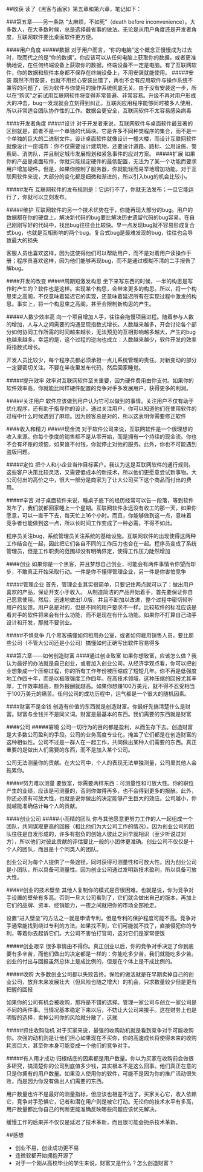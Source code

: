##收获
读了《黑客与画家》第五章和第六章，笔记如下：

###第五章——另一条路
“太麻烦，不如死”（death before inconvenience）。大多数人，在大多数时候，总是选择最省事的做法。无论是从用户角度还是开发者角度，互联网软件要比桌面软件更方便。

####用户角度
#####数据
对于用户而言，“你的电脑”这个概念正慢慢成为过去时，取而代之的是“你的数据”。你应该可以从任何电脑上获取你的数据。或者更准确地说，在任何终端设备上获取你的数据，终端设备不一定是电脑。有了互联网软件，你的数据和软件本身都不保存在终端设备上，不用安装就能使用。
#####安装
既然不用安装，也就不用担心安装出错了，再也不会有应用软件与操作系统不兼容的问题了，因为软件与你使用的操作系统彻底无关。由于没有安装这一步，所以在“购买”之前试用互联网软件将变得非常普遍、非常容易。升级不再对用户形成大的冲击，bug一发现就会立刻得到纠正。互联网应用程序能够同时被多人使用，所以非常适合团队协作性的工作。数据会更安全，互联网软件不太容易感染病毒

####开发者角度
#####设计
对于开发者来说，互联网软件与桌面软件最显著的区别就是，前者不是一个单独的代码块。它是许多不同种类程序的集合，而不是一个单独的巨大的二进制文件。设计桌面软件就像设计一幢大楼，而设计互联网软件就像设计一座城市：你不仅需要设计建筑物，还要设计道路、路标、公用设施、警察局、消防队，并且制定城市发展规划和紧急事件的应对方案。
#####扩展
如果你的产品是桌面软件，你就只能规定硬件的最低配置，无法为了某一个功能而要求用户增加硬件。但是，如果你控制了服务器，你就能轻而易举地增加功能。对于互联网软件来说，大部分的变化都是细微和渐进的，所以引入bug的机会比较小。

#####发布
互联网软件的发布规则是：它运行不了，你就无法发布；一旦它能运行了，你就可以立刻发布。

#####维护
互联网软件的另一个技术优势在于，你能再现大部分的bug。用户的数据都在你的硬盘上。解决新代码的bug要比解决历史遗留代码的bug容易。在自己刚刚写好的代码中，找出bug往往会比较快。早一点发现bug就不容易形成复合式bug，也就是互相影响的两个bug。复合式bug是最难发现的bug，往往也会导致最大的损失

客服人员也喜欢这样，因为这使得他们可以帮助用户，而不是对着用户读操作手册；程序员喜欢这样，因为他们能够再现bug，而不是通过模糊不清的二手报告了解bug。

####开发的改变
#####周期短激发构思
坐下来写东西的时候，一半的构思是写作时产生的？软件也是这样。实现某个构思，会带来更多的构思。所以，将一个构思束之高阁，不仅意味着延迟它的实现，还意味着延迟所有在实现过程中激发的构思。事实上，将一个构思束之高阁，甚至会限制新构思的产生。

#####人数少效率高
向一个项目增加人手，往往会拖慢项目进程。随着参与人数的增加，人与人之间需要的沟通呈现指数式增长。人数越来越多，开会讨论各个部分如何协同工作所需的时间越来越长，无法预见的互相影响越多越大，产生的bug也越来越多。幸运的是，这个过程的逆向也成立：人数越来越少，软件开发的效率将指数式增长。

开发人员比较少，每个程序员都必须承担一点儿系统管理的责任。对新变动的部分一定要密切关注。不要在半夜里发布代码，然后回家睡觉。

#####提升效率
效率对互联网软件至关重要，因为硬件费用由你支付。如果你的软件效率高，你就能比同样硬件配置的竞争对手多发展用户，获得更多的利润。

#####关注用户
软件应该做到用户认为它可以做到的事情。关注用户不仅有助于优化程序，还有助于指导你的设计。通过关注用户，你可以知道他们在使用软件的过程中什么时候遇到了麻烦。因为顾客总是对的，所以这表明你需要修正软件

####收入和精力
#####现金流
对于软件公司来说，互联网软件是一个很理想的收入来源。你每个季度的销售额不是从零开始，而是拥有一个持续的现金流。你也不会有坏账的烦恼，如果谁不付钱，你就停止对他的服务。此外，你也不可能遇到盗版问题。

#####定位
把个人和小企业当作目标客户。我认为这是互联网软件的通行规则。这些客户决策比较灵活，又需要低成本的新技术，所以他们更愿意尝试新事物。大公司付出的高价之中，很大一部分是商家为了让大公司买下这个商品而付出的费用。

#####辛苦
对于桌面软件来说，睡桌子底下的经历经常可以告一段落，等到软件发布了，我们就都回家睡上一个星期。互联网软件永远没有收工的那一天，如果你愿意，可以一直干下去，每天忙上16个小时。而且，你能够做到这一点，意味着竞争者也能做到这一点，所以长时间工作变成了一种必需，不得不如此。

程序员关注bug，系统管理员关注系统的基础设施。互联网软件的出现使得这两种工作结合在一起，因此把它们各自不同的工作压力也合在一起。程序员变成了系统管理员，但是工作职责的范围却没有明确界定，使得工作压力陡然增加

####创业
如果你是一个黑客，并且梦想自己创业，可能会有两件事情令你望而却步，不敢真正开始采取行动。一件是你不懂得管理企业，另一件是你害怕竞争

#####管理企业
首先，管理企业其实很简单，只要记住两点就可以了：做出用户喜欢的产品，保证开支小于收入。 从制造简洁的产品开始着手，首先要保证你自己愿意使用。然后，迅速地做出1.0版，并且不断加以改进，整个过程中密切倾听用户的反馈。用户总是对的，但是不同的用户要求不一样。比较软件的标准应该是看对手的软件将来会有什么功能，而不是现在有什么功能。如果你不打算自己动手设计和开发，那就不要创业。

#####不惧竞争
几个黑客搞懂如何租用办公室，或者如何雇用销售人员，要比那些公司（不管大公司还是小公司）搞懂如何正确写出软件容易得多

###第六章——如何创造财富
####通过创业致富
如果你想致富，应该怎么做？我认为最好的办法就是自己创业，或者加入创业公司。从经济学观点看，你可以把创业想象成一个压缩过程，你的所有工作年份被压缩成了短短几年。你不再是低强度地工作四十年，而是以极限强度工作四年。在高技术领域，这种压缩的回报尤其丰厚，工作效率越高，额外报酬就越高。如果你想赚100万美元，就不得不忍受相当于100万美元的痛苦。任何公司的成功历程中，运气都是一个很大的随机因素。

####财富不是金钱
创造有价值的东西就是创造财富。你最好先搞清楚什么是财富。财富与金钱并不是同义词。财富是最基本的东西。我们需要的东西就是财富

####公司
#####窘境
公司一切行为的目的都是盈利，从而生存下去。创造财富是大多数公司盈利的手段。公司的业务高度专业化，掩盖了它们都是在创造财富的这种相似性。公司不过是一群人在一起工作，共同做出某种人们需要的东西。真正重要的是做出人们需要的东西，而不是加入某个公司。

公司无法测量你的贡献。在大公司中，个人的表现无法单独测量，公司里其他人会拖累你。

#####努力难以测量
要致富，你需要两样东西：可测量性和可放大性。你的职位产生的业绩，应该是可测量的，否则你做得再多，也不会得到更多的报酬。此外，你还必须有可放大性，也就是说你做出的决定能够产生巨大的效应。公司越小，你就越能准确估计每个人的贡献。

####创业公司
#####小而精的团队
你与其他愿意更努力工作的人一起组成一个团队，共同谋取更高的回报（相比他们为大公司工作的情况）。因为创业公司的团队往往是自发形成的，许多有抱负的创始人彼此之间早就相识（至少听说过对方），所以他们对彼此贡献的评估要比一般的小团体更准确。创业公司不仅仅是十个人的团队，而且是十个同类人的团队。

创业公司为每个人提供了一条途径，同时获得可测量性和可放大性。因为创业公司是小团队，所以具备可测量性。因为创业公司通过发明新技术盈利，所以具备可放大性。

#####创业的技术壁垒
其他人复制你的模式是否很困难。也就是说，你为竞争对手设置的壁垒有多高。否则一旦大公司看到了，它们就会做出自己的版本，再加上它们的品牌、资本、经销能力，一夜之间就把你的市场全部抢走。

设置“进入壁垒”的方法之一就是申请专利。但是专利的保护程度可能不高。竞争对手通常能找到绕过专利的方法。如果找不到，它们可能就不找了，直接侵犯你的专利，等着你去起诉它们。大公司不害怕打官司，这对它们是家常便饭

#####创业艰辛
很多事情由不得你。真正创业以后，你的竞争对手决定了你到底要有多辛苦，而他们做出的决定都是一样的：你能吃多少苦，我们就能吃多少苦。创业的付出与回报虽然总体上是成比例的，但是在个体上是不成比例的。

#####收购
大多数创业公司都以失败告终。保险的做法就是在早期卖掉自己的创业公司，放弃未来发展壮大（但风险也随之增大）的机会，只求数量较少但是更有把握的回报

如果你的公司有机会被收购，那将是不错的选择。管理一家公司与创立一家公司是不同的两件事。当情况基本稳定下来以后，不妨让大公司来接手。这在财务上也是明智的选择，卖掉公司你的风险就分散了，这就

#####抓住收购动机
对于买家来说，最强的收购动机就是看到竞争对手可能收购你。次强的动机则是让他们担心如果现在不买你，你的高速成长将使得未来的收购耗资巨大，甚至你本身可能变成一个他们的竞争对手。

#####有人用才成功
归根结底的因素都是用户数量。你以为买家在收购前会做很多研究，搞清楚你的公司到底值多少钱，其实根本不是这么回事。他们真正在意的只是你拥有的用户数量。如果没人使用你的软件，可能不是因为你的推广活动很失败，而是因为你没有做出人们需要的东西。

用户数量也许不是最好的测量指标，但应该也相差不远了。买家关心它，收入依赖它，竞争对手恐惧它，记者和潜在用户则是被它打动。无论你的技术水平有多高，用户数量都比你自己的判断更能准确反映哪些问题应该优先解决。

缓慢工作的后果并不仅仅是延迟了技术革新，而且很可能会扼杀技术革新。

##感想
- 创业不易，创业成功更不易
- 连微软都开始拥抱开源了
- 对于一个刚从高校毕业的学生来说，财富又是什么？怎么创造财富？
